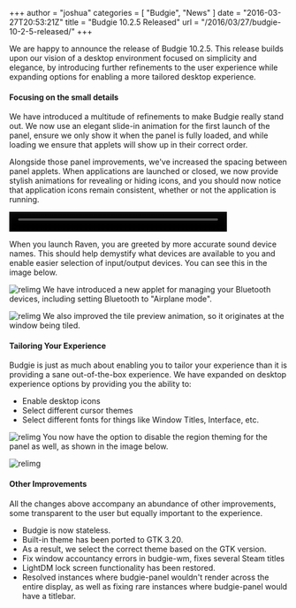 +++
author = "joshua"
categories = [
"Budgie",
"News"
]
date =  "2016-03-27T20:53:21Z"
title = "Budgie 10.2.5 Released"
url = "/2016/03/27/budgie-10-2-5-released/"
+++

We are happy to announce the release of Budgie 10.2.5. This release builds upon our vision of a desktop environment focused on simplicity and elegance, by introducing further refinements to the user experience while expanding options for enabling a 
more tailored desktop experience. 

#### Focusing on the small details

We have introduced a multitude of refinements to make Budgie really stand out. We now use an elegant slide-in animation for the first launch of the panel, ensure we only show it when the panel is fully loaded, and while loading we ensure that applets will 
show up in their correct order.

Alongside those panel improvements, we've increased the spacing between panel applets. When applications are launched or closed, we now provide stylish animations for revealing or hiding icons, and you should now notice that application icons remain 
consistent, whether or not the application is running.

<video src="/2016/03/27/budgie-10-2-5-released/Animation-2016-03-27_23.28.16.mp4" autoplay="autoplay" loop="loop" width="394" height="36"></video>

When you launch Raven, you are greeted by more accurate sound device names. This should help demystify what devices are available to you and enable easier selection of input/output devices. You can see this in the image below.

![relimg](Raven_SoundDevices.jpg)
We have introduced a new applet for managing your Bluetooth devices, including setting Bluetooth to "Airplane mode".

![relimg](Screenshot-from-2016-03-20-17-17-48.png)
We also improved the tile preview animation, so it originates at the window being tiled.

#### Tailoring Your Experience

Budgie is just as much about enabling you to tailor your experience than it is providing a sane out-of-the-box experience. We have expanded on desktop experience options by providing you the ability to:

-  Enable desktop icons
-  Select different cursor themes
-  Select different fonts for things like Window Titles, Interface, etc.

![relimg](Raven_General.jpg)
You now have the option to disable the region theming for the panel as well, as shown in the image below.

![relimg](Raven_Panel.jpg)
#### Other Improvements

All the changes above accompany an abundance of other improvements, some transparent to the user but equally important to the experience.

-  Budgie is now stateless.
-  Built-in theme has been ported to GTK 3.20. 
  - As a result, we select the correct theme based on the GTK version.
-  Fix window accountancy errors in budgie-wm, fixes several Steam titles
-  LightDM lock screen functionality has been restored.
-  Resolved instances where budgie-panel wouldn't render across the entire display, as well as fixing rare instances where budgie-panel would have a titlebar.  